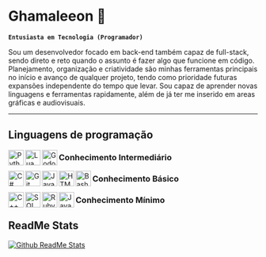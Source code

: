 # Ghamaleeon 🍉

**`Entusiasta em Tecnologia (Programador)`**

Sou um desenvolvedor focado em back-end também capaz de full-stack, sendo direto e reto quando o assunto é fazer algo que funcione em código. Planejamento, organização e criatividade são minhas ferramentas principais no início e avanço de qualquer projeto, tendo como prioridade futuras expansões independente do tempo que levar. Sou capaz de aprender novas linguagens e ferramentas rapidamente, além de já ter me inserido em areas gráficas e audiovisuais.

---
## Linguagens de programação

<p>
  
  <img alt="Python" align="left" width="31px" src="https://cdn.jsdelivr.net/gh/devicons/devicon/icons/python/python-original.svg">
  <img alt="Lua" align="left" width="31px" src="https://cdn.jsdelivr.net/gh/devicons/devicon/icons/lua/lua-original.svg">
  <img alt="Godot" align="left" width="31px" src="https://cdn.jsdelivr.net/gh/devicons/devicon/icons/godot/godot-original.svg">
  <h3> Conhecimento Intermediário </h3>
  
  <img alt="C#" align="left" width="31px" src="https://cdn.jsdelivr.net/gh/devicons/devicon@latest/icons/csharp/csharp-original.svg">
  <img alt="Git" align="left" width="31px" src="https://cdn.jsdelivr.net/gh/devicons/devicon@latest/icons/git/git-original.svg">
  <img alt="Java" align="left" width="31px" src="https://cdn.jsdelivr.net/gh/devicons/devicon/icons/java/java-original.svg">
  <img alt="HTML5" align="left" width="31px" src="https://cdn.jsdelivr.net/gh/devicons/devicon/icons/html5/html5-original.svg">
  <img alt="Bash" align="left" width="31px" src="https://cdn.jsdelivr.net/gh/devicons/devicon@latest/icons/bash/bash-plain.svg" />
  <h3> Conhecimento Básico </h3>

  <img alt="C++" align="left" width="31px" src="https://cdn.jsdelivr.net/gh/devicons/devicon/icons/cplusplus/cplusplus-original.svg">
  <img alt="SQL" align="left" width="31px" src="https://cdn.jsdelivr.net/gh/devicons/devicon/icons/azuresqldatabase/azuresqldatabase-original.svg">
  <img alt="Ruby" align="left" width="31px" src="https://cdn.jsdelivr.net/gh/devicons/devicon@latest/icons/ruby/ruby-original.svg">
  <img alt="JavaScript" align="left" width="31px" src="https://cdn.jsdelivr.net/gh/devicons/devicon@latest/icons/javascript/javascript-original.svg">
  <h3> Conhecimento Mínimo </h3>
  
</p>

## ReadMe Stats

<a href="https://github.com/anuraghazra/github-readme-stats">
  <img alt="Github ReadMe Stats" src="https://github-readme-stats.vercel.app/api?username=Ghamaleeon">
</a>
